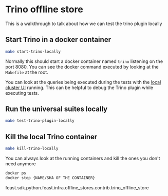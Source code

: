 # Trino offline store
This is a walkthrough to talk about how we can test the trino plugin locally

## Start Trino in a docker container
```sh
make start-trino-locally
```

Normally this should start a docker container named `trino` listening on the port 8080.
You can see the docker command executed by looking at the `Makefile` at the root.

You can look at the queries being executed during the tests with the [local cluster UI](http://0.0.0.0:8080/ui/#) running.
This can be helpful to debug the Trino plugin while executing tests.

## Run the universal suites locally
```sh
make test-trino-plugin-locally
```

## Kill the local Trino container
```sh
make kill-trino-locally
```

You can always look at the running containers and kill the ones you don't need anymore
```sh
docker ps
docker stop {NAME/SHA OF THE CONTAINER}
```
feast.sdk.python.feast.infra.offline_stores.contrib.trino_offline_store